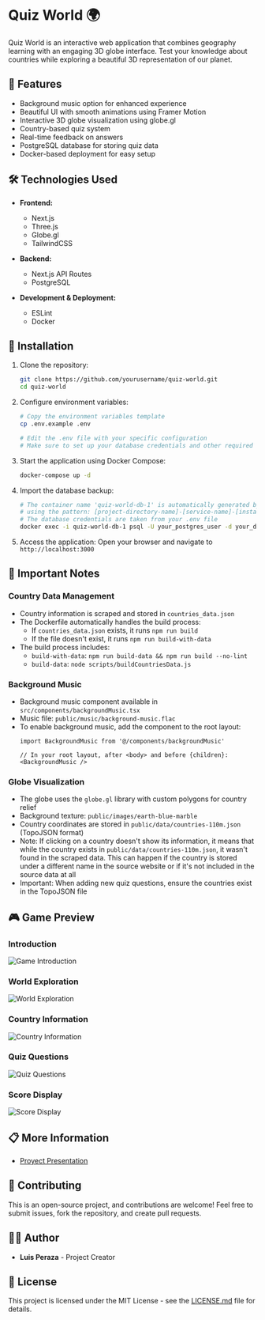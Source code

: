 # Quiz World 🌍

Quiz World is an interactive web application that combines geography learning with an engaging 3D globe interface. Test your knowledge about countries while exploring a beautiful 3D representation of our planet.

## 🌟 Features

- Background music option for enhanced experience
- Beautiful UI with smooth animations using Framer Motion
- Interactive 3D globe visualization using globe.gl
- Country-based quiz system
- Real-time feedback on answers
- PostgreSQL database for storing quiz data
- Docker-based deployment for easy setup

## 🛠️ Technologies Used

- **Frontend:**
  - Next.js
  - Three.js
  - Globe.gl
  - TailwindCSS

- **Backend:**
  - Next.js API Routes
  - PostgreSQL 

- **Development & Deployment:**
  - ESLint
  - Docker

## 🚀 Installation

1. Clone the repository:
   ```bash
   git clone https://github.com/yourusername/quiz-world.git
   cd quiz-world
   ```

2. Configure environment variables:
   ```bash
   # Copy the environment variables template
   cp .env.example .env
   
   # Edit the .env file with your specific configuration
   # Make sure to set up your database credentials and other required variables
   ```

3. Start the application using Docker Compose:
   ```bash
   docker-compose up -d
   ```

4. Import the database backup:
   ```bash
   # The container name 'quiz-world-db-1' is automatically generated by Docker Compose
   # using the pattern: [project-directory-name]-[service-name]-[instance-number]
   # The database credentials are taken from your .env file
   docker exec -i quiz-world-db-1 psql -U your_postgres_user -d your_database_name < backup_quizworld.sql
   ```

5. Access the application:
   Open your browser and navigate to `http://localhost:3000`

## 📝 Important Notes

### Country Data Management
- Country information is scraped and stored in `countries_data.json`
- The Dockerfile automatically handles the build process:
  - If `countries_data.json` exists, it runs `npm run build`
  - If the file doesn't exist, it runs `npm run build-with-data`
- The build process includes:
  - `build-with-data`: `npm run build-data && npm run build --no-lint`
  - `build-data`: `node scripts/buildCountriesData.js`

### Background Music
- Background music component available in `src/components/backgroundMusic.tsx`
- Music file: `public/music/background-music.flac`
- To enable background music, add the component to the root layout:
  ```tsx
  import BackgroundMusic from '@/components/backgroundMusic'
  
  // In your root layout, after <body> and before {children}:
  <BackgroundMusic />
  ```

### Globe Visualization
- The globe uses the `globe.gl` library with custom polygons for country relief
- Background texture: `public/images/earth-blue-marble`
- Country coordinates are stored in `public/data/countries-110m.json` (TopoJSON format)
- Note: If clicking on a country doesn't show its information, it means that while the country exists in `public/data/countries-110m.json`, it wasn't found in the scraped data. This can happen if the country is stored under a different name in the source website or if it's not included in the source data at all
- Important: When adding new quiz questions, ensure the countries exist in the TopoJSON file

## 🎮 Game Preview

### Introduction
![Game Introduction](public/images/screenshots/intro.png)

### World Exploration
![World Exploration](public/images/screenshots/exploration.png)

### Country Information
![Country Information](public/images/screenshots/country-info.png)

### Quiz Questions
![Quiz Questions](public/images/screenshots/question.png)

### Score Display
![Score Display](public/images/screenshots/score.png)

## 📋 More Information
- [Proyect Presentation](./docs/presentation.pdf)

## 🤝 Contributing

This is an open-source project, and contributions are welcome! Feel free to submit issues, fork the repository, and create pull requests.

## 👨‍💻 Author

- **Luis Peraza** - Project Creator

## 📄 License

This project is licensed under the MIT License - see the [LICENSE.md](LICENSE.md) file for details.